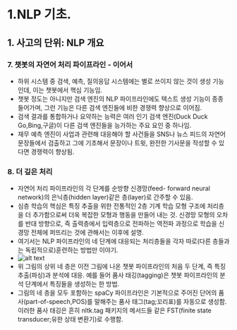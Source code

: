 # 1.NLP 기초.
## 1. 사고의 단위: NLP 개요
### 7. 챗봇의 자연어 처리 파이프라인 - 이어서
- 하위 시스템 중 검색, 예측, 질의응답 시스템에는 별로 쓰이지 않는 것이 생성 기능인데, 이는 챗봇에서 핵심 기능임.
- 챗봇 정도는 아니지만 검색 엔진의 NLP 파이프라인에도 텍스트 생성 기능이 종종 들어가며, 그런 기능은 다른 검색 엔진들에 비한 경쟁력 향상으로 이어짐.
- 검색 결과를 통합하거나 요약하는 능력은 여러 인기 검색 엔진(Duck Duck Go,Bing,구글)이 다른 검색 엔진들을 능가하는 주요 요인 중 하나임.
- 재무 예측 엔진이 사업과 관련해 대응해야 할 사건들을 SNS나 뉴스 피드의 자연어 문장들에서 검출하고 그에 기초해서 문장이나 트윗, 완전한 기사문을 작성할 수 있다면 경쟁력이 향상됨.

### 8. 더 깊은 처리
- 자연어 처리 파이프라인의 각 단계를 순방향 신경망(feed- forward neural network)의 은닉층(hidden layer)같은 층(layer)로 간주할 수 있음.
- 심층 학습의 핵심은 특징 추출을 위한 전통적인 2층 기계 학습 모형 구조에 처리층을 더 추가함으로써 더욱 복잡한 모형과 행동을 만들어 내는 것. 신경망 모형의 오차를 반대 방향으로, 즉 출력층에서 입력층으로 전파하는 역전파 과정으로 학습을 신경망 전체에 퍼뜨리는 것에 관해서는 이후에 설명.
- 여기서는 NLP 파이프라인의 네 단계에 대응되는 처리층들을 각자 따로(다른 층들과는 독립적으로)훈련하는 방법만 이야기.
- ![alt text](image-2.png)
- 위 그림의 상위 네 층은 이전 그림에 나온 챗봇 파이프라인의 처음 두 단계, 즉 특징 추출(파싱)과 분석에 대응. 예를 들어 품사 태깅(tagging)은 챗봇 파이프라인의 분석 단계에서 특징들을 생성하는 한 방법.
- 그림의 네 층을 모두 포함하는 spaCy 파이프라인은 기본적으로 주어진 단어의 품사(part-of-speech,POS)를 말해주는 품사 태그(tag;꼬리표)를 자동으로 생성함. 이러한 품사 태깅은 흔히 nltk.tag 패키지의 메서드들 같은 FST(finite state transducer;유한 상태 변환기)로 수행함.